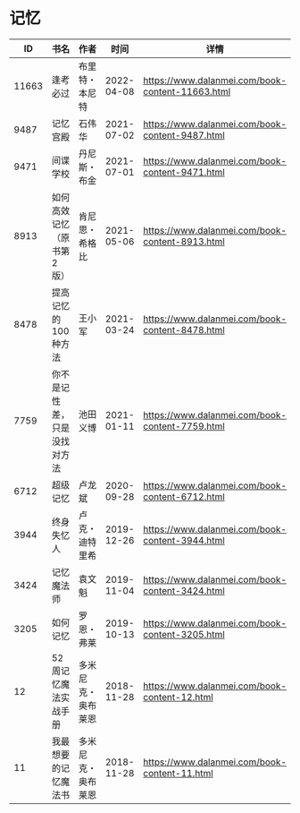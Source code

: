 # 记忆

| ID | 书名 | 作者 | 时间 | 详情 | 下载页面 | EPUB下载链接 | MOBI下载链接 | AZW3下载链接 |
| --- | --- | --- | --- | --- | --- | --- | --- | --- |
| 11663 | 逢考必过 | 布里特・本尼特 | 2022-04-08 | https://www.dalanmei.com/book-content-11663.html | https://www.dalanmei.com/download-book-11663.html | http://ct.dalanmei.com/f/31084289-570170413-c70447 | http://ct.dalanmei.com/f/31084289-570287670-b8f249 | http://ct.dalanmei.com/f/31084289-570358737-6f3bda |
| 9487 | 记忆宫殿 | 石伟华 | 2021-07-02 | https://www.dalanmei.com/book-content-9487.html | https://www.dalanmei.com/download-book-9487.html | http://ct.dalanmei.com/f/31084289-571728921-37347c | http://ct.dalanmei.com/f/31084289-572086110-6cee16 | http://ct.dalanmei.com/f/31084289-572112499-7b9464 |
| 9471 | 间谍学校 | 丹尼斯・布金 | 2021-07-01 | https://www.dalanmei.com/book-content-9471.html | https://www.dalanmei.com/download-book-9471.html | http://ct.dalanmei.com/f/31084289-571728677-840d53 | http://ct.dalanmei.com/f/31084289-572087561-b017cc | http://ct.dalanmei.com/f/31084289-572112662-cfad80 |
| 8913 | 如何高效记忆（原书第2版） | 肯尼思・希格比 | 2021-05-06 | https://www.dalanmei.com/book-content-8913.html | https://www.dalanmei.com/download-book-8913.html | http://ct.dalanmei.com/f/31084289-571717401-d2d7f9 | http://ct.dalanmei.com/f/31084289-572113752-9096d1 | http://ct.dalanmei.com/f/31084289-572120792-7fad82 |
| 8478 | 提高记忆的100种方法 | 王小军 | 2021-03-24 | https://www.dalanmei.com/book-content-8478.html | https://www.dalanmei.com/download-book-8478.html | http://ct.dalanmei.com/f/31084289-571710051-1ba74c | http://ct.dalanmei.com/f/31084289-572115018-c00f65 | http://ct.dalanmei.com/f/31084289-572135741-3a0146 |
| 7759 | 你不是记性差，只是没找对方法 | 池田义博 | 2021-01-11 | https://www.dalanmei.com/book-content-7759.html | https://www.dalanmei.com/download-book-7759.html | http://ct.dalanmei.com/f/31084289-571652172-bf5e5b | http://ct.dalanmei.com/f/31084289-572117534-f67419 | http://ct.dalanmei.com/f/31084289-572180001-88a8cc |
| 6712 | 超级记忆 | 卢龙斌 | 2020-09-28 | https://www.dalanmei.com/book-content-6712.html | https://www.dalanmei.com/download-book-6712.html | http://ct.dalanmei.com/f/31084289-571549170-7e4fd4 | http://ct.dalanmei.com/f/31084289-571825839-7906fb | http://ct.dalanmei.com/f/31084289-572199726-568e0d |
| 3944 | 终身失忆人 | 卢克・迪特里希 | 2019-12-26 | https://www.dalanmei.com/book-content-3944.html | https://www.dalanmei.com/download-book-3944.html | http://ct.dalanmei.com/f/31084289-571547482-3e5df7 | http://ct.dalanmei.com/f/31084289-571816231-6fadf3 | http://ct.dalanmei.com/f/31084289-572053061-b31391 |
| 3424 | 记忆魔法师 | 袁文魁 | 2019-11-04 | https://www.dalanmei.com/book-content-3424.html | https://www.dalanmei.com/download-book-3424.html | http://ct.dalanmei.com/f/31084289-571555472-3710fa | http://ct.dalanmei.com/f/31084289-571906156-f55465 | http://ct.dalanmei.com/f/31084289-572071724-57c30a |
| 3205 | 如何记忆 | 罗恩・弗莱 | 2019-10-13 | https://www.dalanmei.com/book-content-3205.html | https://www.dalanmei.com/download-book-3205.html | http://ct.dalanmei.com/f/31084289-571558258-74f534 | http://ct.dalanmei.com/f/31084289-571916701-73686a | http://ct.dalanmei.com/f/31084289-572074913-a0a23c |
| 12 | 52周记忆魔法实战手册 | 多米尼克・奥布莱恩 | 2018-11-28 | https://www.dalanmei.com/book-content-12.html | https://www.dalanmei.com/download-book-12.html | http://ct.dalanmei.com/f/31084289-571458968-577e12 | http://ct.dalanmei.com/f/31084289-571792401-70e9f9 | http://ct.dalanmei.com/f/31084289-571904050-96b304 |
| 11 | 我最想要的记忆魔法书 | 多米尼克・奥布莱恩 | 2018-11-28 | https://www.dalanmei.com/book-content-11.html | https://www.dalanmei.com/download-book-11.html | http://ct.dalanmei.com/f/31084289-571458972-bed450 | http://ct.dalanmei.com/f/31084289-571792408-54e668 | http://ct.dalanmei.com/f/31084289-571904066-5e7dbb |
